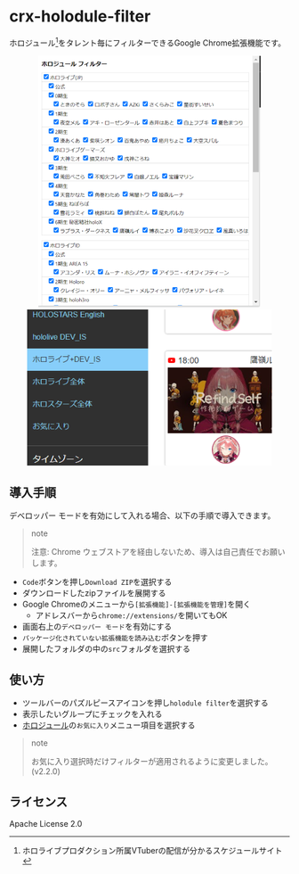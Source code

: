 # crx-holodule-filter

ホロジュール[^holodule]をタレント毎にフィルターできるGoogle Chrome拡張機能です。

<p align="center">
  <img src="doc/screenshot_popup.png" alt="ポップアップ画面イメージ" />
  <img src="doc/screenshot_holodule-menu.png" alt="メニュー項目拡張イメージ" />
</p>

[^holodule]: ホロライブプロダクション所属VTuberの配信が分かるスケジュールサイト

## 導入手順

デベロッパー モードを有効にして入れる場合、以下の手順で導入できます。

> note
>
> 注意: Chrome ウェブストアを経由しないため、導入は自己責任でお願いします。

- `Code`ボタンを押し`Download ZIP`を選択する
- ダウンロードしたzipファイルを展開する
- Google Chromeのメニューから`[拡張機能]-[拡張機能を管理]`を開く
  - アドレスバーから`chrome://extensions/`を開いてもOK
- 画面右上の`デベロッパー モード`を有効にする
- `パッケージ化されていない拡張機能を読み込む`ボタンを押す
- 展開したフォルダの中の`src`フォルダを選択する

## 使い方

- ツールバーのパズルピースアイコンを押し`holodule filter`を選択する
- 表示したいグループにチェックを入れる
- [ホロジュール](https://schedule.hololive.tv/lives)の`お気に入り`メニュー項目を選択する

> note
>
> お気に入り選択時だけフィルターが適用されるように変更しました。(v2.2.0)

## ライセンス

Apache License 2.0
